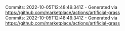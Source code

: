 Commits: 2022-10-05T12:48:49.341Z - Generated via https://github.com/marketplace/actions/artificial-grass
<br>
Commits: 2022-10-05T12:48:49.341Z - Generated via https://github.com/marketplace/actions/artificial-grass
<br>
